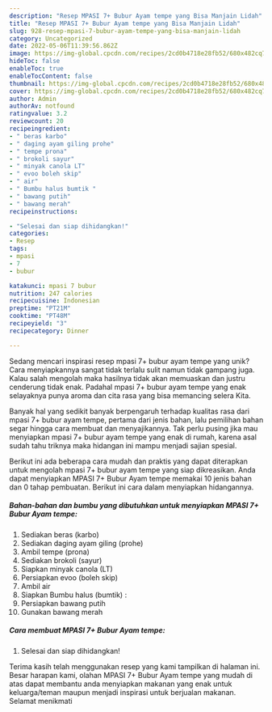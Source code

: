 ```yaml
---
description: "Resep MPASI 7+ Bubur Ayam tempe yang Bisa Manjain Lidah"
title: "Resep MPASI 7+ Bubur Ayam tempe yang Bisa Manjain Lidah"
slug: 928-resep-mpasi-7-bubur-ayam-tempe-yang-bisa-manjain-lidah
category: Uncategorized
date: 2022-05-06T11:39:56.862Z
image: https://img-global.cpcdn.com/recipes/2cd0b4718e28fb52/680x482cq70/mpasi-7-bubur-ayam-tempe-foto-resep-utama.jpg
hideToc: false
enableToc: true
enableTocContent: false
thumbnail: https://img-global.cpcdn.com/recipes/2cd0b4718e28fb52/680x482cq70/mpasi-7-bubur-ayam-tempe-foto-resep-utama.jpg
cover: https://img-global.cpcdn.com/recipes/2cd0b4718e28fb52/680x482cq70/mpasi-7-bubur-ayam-tempe-foto-resep-utama.jpg
author: Admin
authorAv: notfound
ratingvalue: 3.2
reviewcount: 20
recipeingredient:
- " beras karbo"
- " daging ayam giling prohe"
- " tempe prona"
- " brokoli sayur"
- " minyak canola LT"
- " evoo boleh skip"
- " air"
- " Bumbu halus bumtik "
- " bawang putih"
- " bawang merah"
recipeinstructions:

- "Selesai dan siap dihidangkan!"
categories:
- Resep
tags:
- mpasi
- 7
- bubur

katakunci: mpasi 7 bubur 
nutrition: 247 calories
recipecuisine: Indonesian
preptime: "PT21M"
cooktime: "PT48M"
recipeyield: "3"
recipecategory: Dinner

---
```





Sedang mencari inspirasi resep mpasi 7+ bubur ayam tempe yang unik? Cara menyiapkannya sangat tidak terlalu sulit namun tidak gampang juga. Kalau salah mengolah maka hasilnya tidak akan memuaskan dan justru cenderung tidak enak. Padahal mpasi 7+ bubur ayam tempe yang enak selayaknya punya aroma dan cita rasa yang bisa memancing selera Kita.







Banyak hal yang sedikit banyak berpengaruh terhadap kualitas rasa dari mpasi 7+ bubur ayam tempe, pertama dari jenis bahan, lalu pemilihan bahan segar hingga cara membuat dan menyajikannya. Tak perlu pusing jika mau menyiapkan mpasi 7+ bubur ayam tempe yang enak di rumah, karena asal sudah tahu triknya maka hidangan ini mampu menjadi sajian spesial.






Berikut ini ada beberapa cara mudah dan praktis yang dapat diterapkan untuk mengolah mpasi 7+ bubur ayam tempe yang siap dikreasikan. Anda dapat menyiapkan MPASI 7+ Bubur Ayam tempe memakai 10 jenis bahan dan 0 tahap pembuatan. Berikut ini cara dalam menyiapkan hidangannya.

<!--inarticleads1-->

##### Bahan-bahan dan bumbu yang dibutuhkan untuk menyiapkan MPASI 7+ Bubur Ayam tempe:

1. Sediakan  beras (karbo)
1. Sediakan  daging ayam giling (prohe)
1. Ambil  tempe (prona)
1. Sediakan  brokoli (sayur)
1. Siapkan  minyak canola (LT)
1. Persiapkan  evoo (boleh skip)
1. Ambil  air
1. Siapkan  Bumbu halus (bumtik) :
1. Persiapkan  bawang putih
1. Gunakan  bawang merah




<!--inarticleads2-->

##### Cara membuat MPASI 7+ Bubur Ayam tempe:


1. Selesai dan siap dihidangkan!



Terima kasih telah menggunakan resep yang kami tampilkan di halaman ini. Besar harapan kami, olahan MPASI 7+ Bubur Ayam tempe yang mudah di atas dapat membantu anda menyiapkan makanan yang enak untuk keluarga/teman maupun menjadi inspirasi untuk berjualan makanan. Selamat menikmati
